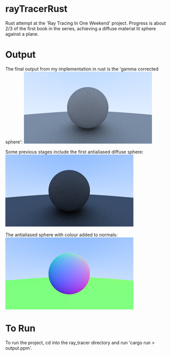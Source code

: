 # rayTracerRust
Rust attempt at the 'Ray Tracing In One Weekend' project. Progress is about 2/3 of the first book in the series, achieving a diffuse material lit sphere against a plane.

# Output
The final output from my implementation in rust is the 'gamma corrected sphere':
![Gamma Corrected Sphere](./images/jpg/5_gamma_corrected.jpg "Gamma Corrected Sphere")


Some previous stages include the first antialiased diffuse sphere:
![Antialiased Diffuse Sphere](./images/jpg/4_big_and_small_diffuse_spheres.jpg "Antialiased Diffuse Sphere")


The antialiased sphere with colour added to normals:
![Antialiased Normal Coloured](./images/jpg/3_big_and_small_antialiased.jpg "Antialiased Normal Coloured")

# To Run
To run the project, cd into the ray\_tracer directory and run 'cargo run > output.ppm'.
